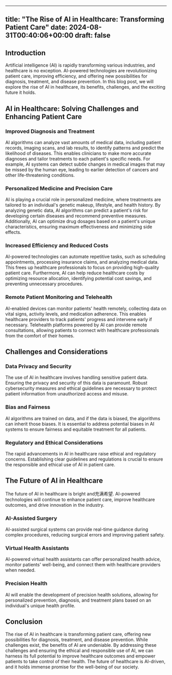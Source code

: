 
---
title: "The Rise of AI in Healthcare: Transforming Patient Care"
date: 2024-08-31T00:40:06+00:00
draft: false
---

## Introduction

Artificial intelligence (AI) is rapidly transforming various industries, and healthcare is no exception. AI-powered technologies are revolutionizing patient care, improving efficiency, and offering new possibilities for diagnosis, treatment, and disease prevention. In this blog post, we will explore the rise of AI in healthcare, its benefits, challenges, and the exciting future it holds.

## AI in Healthcare: Solving Challenges and Enhancing Patient Care

### Improved Diagnosis and Treatment

AI algorithms can analyze vast amounts of medical data, including patient records, imaging scans, and lab results, to identify patterns and predict the likelihood of diseases. This enables clinicians to make more accurate diagnoses and tailor treatments to each patient's specific needs. For example, AI systems can detect subtle changes in medical images that may be missed by the human eye, leading to earlier detection of cancers and other life-threatening conditions.

### Personalized Medicine and Precision Care

AI is playing a crucial role in personalized medicine, where treatments are tailored to an individual's genetic makeup, lifestyle, and health history. By analyzing genetic data, AI algorithms can predict a patient's risk for developing certain diseases and recommend preventive measures. Additionally, AI can optimize drug dosages based on a patient's unique characteristics, ensuring maximum effectiveness and minimizing side effects.

### Increased Efficiency and Reduced Costs

AI-powered technologies can automate repetitive tasks, such as scheduling appointments, processing insurance claims, and analyzing medical data. This frees up healthcare professionals to focus on providing high-quality patient care. Furthermore, AI can help reduce healthcare costs by optimizing resource allocation, identifying potential cost savings, and preventing unnecessary procedures.

### Remote Patient Monitoring and Telehealth

AI-enabled devices can monitor patients' health remotely, collecting data on vital signs, activity levels, and medication adherence. This enables healthcare providers to track patients' progress and intervene early if necessary. Telehealth platforms powered by AI can provide remote consultations, allowing patients to connect with healthcare professionals from the comfort of their homes.

## Challenges and Considerations

### Data Privacy and Security

The use of AI in healthcare involves handling sensitive patient data. Ensuring the privacy and security of this data is paramount. Robust cybersecurity measures and ethical guidelines are necessary to protect patient information from unauthorized access and misuse.

### Bias and Fairness

AI algorithms are trained on data, and if the data is biased, the algorithms can inherit those biases. It is essential to address potential biases in AI systems to ensure fairness and equitable treatment for all patients.

### Regulatory and Ethical Considerations

The rapid advancements in AI in healthcare raise ethical and regulatory concerns. Establishing clear guidelines and regulations is crucial to ensure the responsible and ethical use of AI in patient care.

## The Future of AI in Healthcare

The future of AI in healthcare is bright and充满希望. AI-powered technologies will continue to enhance patient care, improve healthcare outcomes, and drive innovation in the industry.

### AI-Assisted Surgery

AI-assisted surgical systems can provide real-time guidance during complex procedures, reducing surgical errors and improving patient safety.

### Virtual Health Assistants

AI-powered virtual health assistants can offer personalized health advice, monitor patients' well-being, and connect them with healthcare providers when needed.

### Precision Health

AI will enable the development of precision health solutions, allowing for personalized prevention, diagnosis, and treatment plans based on an individual's unique health profile.

## Conclusion

The rise of AI in healthcare is transforming patient care, offering new possibilities for diagnosis, treatment, and disease prevention. While challenges exist, the benefits of AI are undeniable. By addressing these challenges and ensuring the ethical and responsible use of AI, we can harness its full potential to improve healthcare outcomes and empower patients to take control of their health. The future of healthcare is AI-driven, and it holds immense promise for the well-being of our society.